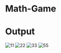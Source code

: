 # Math-Game
# Output

![11](https://user-images.githubusercontent.com/79521061/170583454-0f9c5c49-146d-4bda-b80c-d3247bd50047.jpg)
![22](https://user-images.githubusercontent.com/79521061/170583487-b77f6e6f-af34-453b-8360-4da1e350a643.jpg)
![33](https://user-images.githubusercontent.com/79521061/170583544-5b1244be-eb99-40a1-9d1d-932d3d63c3a2.jpg)
![55](https://user-images.githubusercontent.com/79521061/170583558-5347961e-db7f-4896-91d9-3d2d7e8832b7.jpg)
